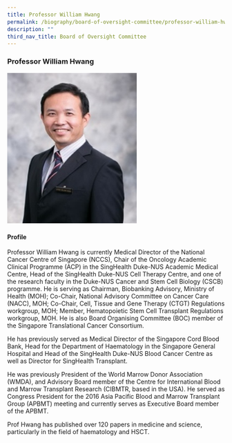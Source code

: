 ```yaml
---
title: Professor William Hwang
permalink: /biography/board-of-oversight-committee/professor-william-hwang/
description: ""
third_nav_title: Board of Oversight Committee
---
```

### Professor William Hwang

<img src="/images/Biography/Board%20of%20Oversight%20Committee/professor%20william%20hwang.jpg" style="width:300px">

<h4> Profile </h4>

Professor William Hwang is currently Medical Director of the National Cancer Centre of Singapore (NCCS), Chair of the Oncology Academic Clinical Programme (ACP) in the SingHealth Duke-NUS Academic Medical Centre, Head of the SingHealth Duke-NUS Cell Therapy Centre, and one of the research faculty in the Duke-NUS Cancer and Stem Cell Biology (CSCB) programme. He is serving as Chairman, Biobanking Advisory, Ministry of Health (MOH); Co-Chair, National Advisory Committee on Cancer Care (NACC), MOH; Co-Chair, Cell, Tissue and Gene Therapy (CTGT) Regulations workgroup, MOH; Member, Hematopoietic Stem Cell Transplant Regulations workgroup, MOH. He is also Board Organising Committee (BOC) member of the Singapore Translational Cancer Consortium.

He has previously served as Medical Director of the Singapore Cord Blood Bank, Head for the Department of Haematology in the Singapore General Hospital and Head of the SingHealth Duke-NUS Blood Cancer Centre as well as Director for SingHealth Transplant.

He was previously President of the World Marrow Donor Association (WMDA), and Advisory Board member of the Centre for International Blood and Marrow Transplant Research (CIBMTR, based in the USA). He served as Congress President for the 2016 Asia Pacific Blood and Marrow Transplant Group (APBMT) meeting and currently serves as Executive Board member of the APBMT.

Prof Hwang has published over 120 papers in medicine and science, particularly in the field of haematology and HSCT.